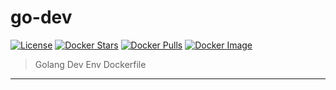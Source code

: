 go-dev
======

[![License](http://img.shields.io/:license-mit-blue.svg)](http://doge.mit-license.org) [![Docker Stars](https://img.shields.io/docker/stars/blacktop/go-dev.svg)](https://hub.docker.com/r/blacktop/go-dev/) [![Docker Pulls](https://img.shields.io/docker/pulls/blacktop/go-dev.svg)](https://hub.docker.com/r/blacktop/go-dev/) [![Docker Image](https://img.shields.io/badge/docker%20image-21.3MB-blue.svg)](https://hub.docker.com/r/blacktop/go-dev/)

> Golang Dev Env Dockerfile
___
